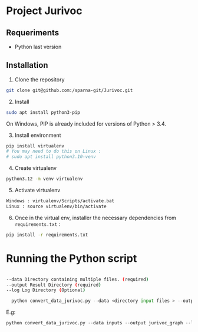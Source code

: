 # Project Jurivoc


## Requeriments

* Python last version

## Installation

1. Clone the repository

```sh
git clone git@github.com:/sparna-git/Jurivoc.git
```

2. Install 
```sh
sudo apt install python3-pip
```

On Windows, PIP is already included for versions of Python > 3.4.

3. Install environment

```sh
pip install virtualenv 
# You may need to do this on Linux :
# sudo apt install python3.10-venv
```

4. Create virtualenv
```sh
python3.12 -m venv virtualenv
```

5. Activate virtualenv
```sh
Windows : virtualenv/Scripts/activate.bat
Linux : source virtualenv/bin/activate
```

6. Once in the virtual env, installer the necessary dependencies from `requirements.txt` :
```sh
pip install -r requirements.txt
```

# Running the Python script

```sh

--data Directory containing multiple files. (required)
--output Result Directory (required)
--log Log Directory (Optional)

```

```python
  python convert_data_jurivoc.py --data <directory input files > --output <directory output> --log <directory log>
```

E.g:
```python
python convert_data_jurivoc.py --data inputs --output jurivoc_graph --log jurivoc_output
```